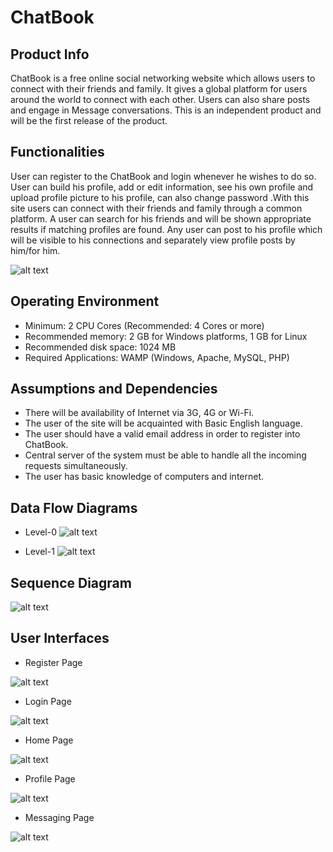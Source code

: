 # ChatBook
## Product Info
ChatBook is a free online social networking website which allows users to connect with their friends and family. It gives a global platform for users around the world to connect with each other. Users can also share posts and engage in Message conversations. This is an independent product and will be the first release of the product.

## Functionalities
User can register to the ChatBook and login whenever he wishes to do so. User can build his profile, add or edit information, see his own profile and upload profile picture to his profile, can also change password .With this site users can connect with their friends and family through a common platform. A user can search for his friends and will be shown appropriate results if matching profiles are found. Any user can post to his profile which will be visible to his connections and separately view profile posts by him/for him.

![alt text](https://github.com/God-Hand/ChatBook/blob/master/documents/Images/ChatBook.png)

## Operating Environment
- Minimum: 2 CPU Cores (Recommended: 4 Cores or more)
- Recommended memory: 2 GB for Windows platforms, 1 GB for Linux
- Recommended disk space: 1024 MB
- Required Applications: WAMP (Windows, Apache, MySQL, PHP)

## Assumptions and Dependencies
- There will be availability of Internet via 3G, 4G or Wi-Fi.
- The user of the site will be acquainted with Basic English language.
- The user should have a valid email address in order to register into ChatBook.
- Central server of the system must be able to handle all the incoming requests simultaneously.
- The user has basic knowledge of computers and internet.

## Data Flow Diagrams
- Level-0
 ![alt text](https://github.com/God-Hand/ChatBook/blob/master/documents/Images/level-0%20dfd.png)

- Level-1
 ![alt text](https://github.com/God-Hand/ChatBook/blob/master/documents/Images/level-1%20dfd.png)

## Sequence Diagram
 ![alt text](https://github.com/God-Hand/ChatBook/blob/master/documents/Images/New%20Open%20Me%20First%20-%20Getting%20Started.png)

## User Interfaces
- Register Page

![alt text](https://github.com/God-Hand/ChatBook/blob/master/documents/Images/Register.PNG)

- Login Page

![alt text](https://github.com/God-Hand/ChatBook/blob/master/documents/Images/Login.PNG)

- Home Page

![alt text](https://github.com/God-Hand/ChatBook/blob/master/documents/Images/desktop.PNG)

- Profile Page

![alt text](https://github.com/God-Hand/ChatBook/blob/master/documents/Images/profile%20page.PNG)

- Messaging Page

![alt text](https://github.com/God-Hand/ChatBook/blob/master/documents/Images/message%20box%20at%2090%25.PNG)
